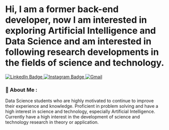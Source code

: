 # Hi, I am a former back-end developer, now I am interested in exploring Artificial Intelligence and Data Science and am interested in following research developments in the fields of science and technology.
<a href="https://www.linkedin.com/in/miftahul-huda-39b7a9223">
  <img src="https://img.shields.io/badge/LinkedIn-blue?style=for-the-badge&logo=linkedin&logoColor=white" alt="LinkedIn Badge"/>
</a>
<a href="https://instagram.com/miftahulhuda520">
  <img src="https://img.shields.io/badge/Instagram-red?style=for-the-badge&logo=instagram&logoColor=white" alt="Instagram Badge"/>
</a>
 <a href="mailto:hudamifta52@gmail.com" target="_blank">
   <img alt="Gmail" src="https://img.shields.io/badge/gmail-D14836?&style=for-the-badge&logo=gmail&logoColor=white"/>
 </a> 

### 🚀 About Me :

Data Science students who are highly motivated to continue to improve their experience and knowledge. Proficient in problem solving and have a high interest in science and technology, especially Artificial Intelligence. Currently have a high interest in the development of science and technology research in theory or application.

<!--
### 🔥 Languages ​​and Tools I used and learned:

#### Software Engineer
![HTML5](https://img.shields.io/badge/html5-%23E34F26.svg?style=for-the-badge&logo=html5&logoColor=white) ![PHP](https://img.shields.io/badge/php-%23777BB4.svg?style=for-the-badge&logo=php&logoColor=white) ![JavaScript](https://img.shields.io/badge/javascript-%23323330.svg?style=for-the-badge&logo=javascript&logoColor=%23F7DF1E) ![Bootstrap](https://img.shields.io/badge/bootstrap-%23563D7C.svg?style=for-the-badge&logo=bootstrap&logoColor=white) ![Android Studio](https://img.shields.io/badge/Android_Studio-3DDC84?style=for-the-badge&logo=android-studio&logoColor=white) ![MySQL](https://img.shields.io/badge/mysql-4479A1.svg?style=for-the-badge&logo=mysql&logoColor=white) ![Python](https://img.shields.io/badge/python-3670A0?style=for-the-badge&logo=python&logoColor=ffdd54)

#### Data Science
![Python](https://img.shields.io/badge/python-3670A0?style=for-the-badge&logo=python&logoColor=ffdd54) ![R](https://img.shields.io/badge/r-%23276DC3.svg?style=for-the-badge&logo=r&logoColor=white) ![Pandas](https://img.shields.io/badge/pandas-%23150458.svg?style=for-the-badge&logo=pandas&logoColor=white) ![NumPy](https://img.shields.io/badge/numpy-%23013243.svg?style=for-the-badge&logo=numpy&logoColor=white) ![scikit-learn](https://img.shields.io/badge/scikit--learn-%23F7931E.svg?style=for-the-badge&logo=scikit-learn&logoColor=white) ![SciPy](https://img.shields.io/badge/SciPy-%230C55A5.svg?style=for-the-badge&logo=scipy&logoColor=%white) 
![Matplotlib](https://img.shields.io/badge/Matplotlib-%23ffffff.svg?style=for-the-badge&logo=Matplotlib&logoColor=black) ![Octave](https://img.shields.io/badge/OCTAVE-darkblue?style=for-the-badge&logo=octave&logoColor=fcd683) ![Apache Spark](https://img.shields.io/badge/Apache%20Spark-FDEE21?style=flat-square&logo=apachespark&logoColor=black)

#### Artificial Intelligence, Machine Learning, and Deep Learning
![Keras](https://img.shields.io/badge/Keras-%23D00000.svg?style=for-the-badge&logo=Keras&logoColor=white) ![PyTorch](https://img.shields.io/badge/PyTorch-%23EE4C2C.svg?style=for-the-badge&logo=PyTorch&logoColor=white) ![TensorFlow](https://img.shields.io/badge/TensorFlow-%23FF6F00.svg?style=for-the-badge&logo=TensorFlow&logoColor=white) ![nVIDIA](https://img.shields.io/badge/nVIDIA-%2376B900.svg?style=for-the-badge&logo=nVIDIA&logoColor=white) ![Python](https://img.shields.io/badge/python-3670A0?style=for-the-badge&logo=python&logoColor=ffdd54) ![Flask](https://img.shields.io/badge/flask-%23000.svg?style=for-the-badge&logo=flask&logoColor=white) ![OpenCV](https://img.shields.io/badge/opencv-%23white.svg?style=for-the-badge&logo=opencv&logoColor=white)

### My Other Projects
<a href="https://github.com/Databitss" target="_blank"><img alt="Instagram" src="https://img.shields.io/badge/GitHub%20Pages-222222?style=for-the-badge&logo=GitHub%20Pages&logoColor=white" /></a> 
